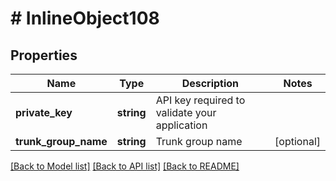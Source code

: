 # # InlineObject108

## Properties

Name | Type | Description | Notes
------------ | ------------- | ------------- | -------------
**private_key** | **string** | API key required to validate your application |
**trunk_group_name** | **string** | Trunk group name | [optional]

[[Back to Model list]](../../README.md#models) [[Back to API list]](../../README.md#endpoints) [[Back to README]](../../README.md)
